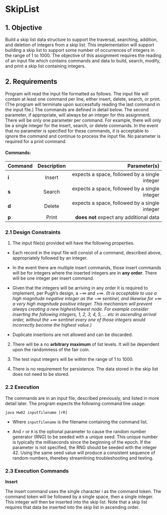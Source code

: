 # SkipList

## 1. Objective

Build a skip list data structure to support the traversal, searching, addition, and deletion of
integers from a skip list. This implementation will support building a skip list to support
some number of occurrences of integers in the range of 1 to 1000. The objective of this
assignment requires the reading of an input file which contains commands and data to build,
search, modify, and print a skip list containing integers.

## 2. Requirements

Program will read the input file formatted as follows. The input file will contain at least one command
per line, either insert, delete, search, or print. (The program will terminate upon successfully
reading the last command in the input file.) The commands are defined in detail below. The
second parameter, if appropriate, will always be an integer for this assignment. There will
be only one parameter per command. For example, there will only be a single integer for
the insert, search, or delete commands. In the event that no parameter is specified for these
commands, it is acceptable to ignore the command and continue to process the input file.
No parameter is required for a print command.

#### Commands:

| Command| Description |                Parameter(s)              |
| ------ |:------:| ---------------------------------------------:|
| **i**  | Insert | expects a space, followed by a single integer |
| **s**  | Search | expects a space, followed by a single integer |
| **d**  | Delete | expects a space, followed by a single integer |
| **p**  | Print  | **does not** expect any additional data       |

### 2.1 Design Constraints

1. The input file(s) provided will have the following properties.
  * Each record in the input file will consist of a command, described above, appropriately
followed by an integer.

  * In the event there are multiple insert commands, those insert commands will be
for integers where the inserted integers are in **any order**. There will be one
integer per insert command.

  * Given that the integers will be arriving in any order it is required to implement,
per Pugh’s design, a −∞ and +∞. *(It is acceptable to use a high magnitude
negative integer as the −∞ sentinel, and likewise for +∞ a very high magnitude
positive integer. This mechanism will prevent always creating a new highest/lowest
node. For example consider inserting the following integers, 1, 2, 3, 4, 5, ... etc
in ascending arrival order, without the +∞ sentinel every one of those integers
would incorrectly become the highest value.)*

  * Duplicate insertions are not allowed and can be discarded.

2. There will be a no **arbitrary maximum** of list levels. It will be dependent upon the
randomness of the fair coin.

3. The test input integers will be within the range of 1 to 1000.

4. There is no requirement for persistence. The data stored in the skip list does not need
to be stored.

### 2.2 Execution

The commands are in an input file, described previously, and listed in more detail later. The
program expects the following command line usage:

```
java Hw02 inputfilename [rR]
```

* Where `inputfilename` is the filename containing the command list.

* And `r` or `R` is the optional parameter to cause the random number generator (RNG)
to be seeded with a unique seed. This unique number is typically the milliseconds
since the beginning of the epoch. If the parameter is not specified, the RNG should
be seeded with the integer 42. Using the same seed value will produce a consistent
sequence of random numbers, therebey streamlining troubleshooting and testing.

### 2.3 Execution Commands

**Insert**

The insert command uses the single character i as the command token. The command token
will be followed by a single space, then a single integer. This integer will then be inserted
into the skip list. Note that a skip list requires that data be inserted into the skip list in
ascending order.




